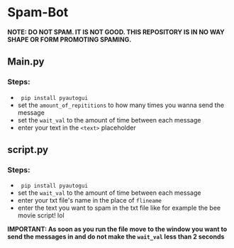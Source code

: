 # Spam-Bot

**__NOTE: DO NOT SPAM. IT IS NOT GOOD. THIS REPOSITORY IS IN NO WAY SHAPE OR FORM PROMOTING SPAMING.__**

## Main.py

### Steps:
- ``` pip install pyautogui```
- set the `amount_of_repititions` to how many times you wanna send the message
- set the `wait_val` to the amount of time between each message
- enter your text in the `<text>` placeholder

## script.py

### Steps:
- ``` pip install pyautogui```
- set the `wait_val` to the amount of time between each message
- enter your txt file's name in the place of `flineame`
- enter the text you want to spam in the txt file like for example the bee movie script! lol


**IMPORTANT: As soon as you run the file move to the window you want to send the messages in and do not make the `wait_val` less than 2 seconds**
